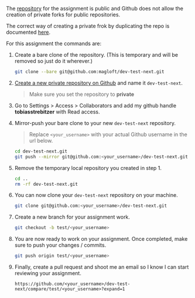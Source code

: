 The [repository](https://github.com/magloft/dev-test-next) for the assignment is public and Github does not allow the creation of private forks for public repositories.

The correct way of creating a private frok by duplicating the repo is documented [here](https://help.github.com/articles/duplicating-a-repository/).

For this assignment the commands are:

1. Create a bare clone of the repository.
    (This is temporary and will be removed so just do it wherever.)
    ```bash
    git clone --bare git@github.com:magloft/dev-test-next.git
    ```

2. [Create a new private repository on Github](https://help.github.com/articles/creating-a-new-repository/) and name it `dev-test-next`.
    > Make sure you set the repository to **private**

3. Go to Settings > Access > Collaborators and add my github handle **tobiasstrebitzer** with Read access.

4. Mirror-push your bare clone to your new `dev-test-next` repository.
    > Replace `<your_username>` with your actual Github username in the url below.

    ```bash
    cd dev-test-next.git
    git push --mirror git@github.com:<your_username>/dev-test-next.git
    ```

5. Remove the temporary local repository you created in step 1.
    ```bash
    cd ..
    rm -rf dev-test-next.git
    ```

6. You can now clone your `dev-test-next` repository on your machine.
    ```bash
    git clone git@github.com:<your_username>/dev-test-next.git
    ```
7. Create a new branch for your assignment work.
    ```bash
    git checkout -b test/<your_username>
    ```

8. You are now ready to work on your assignment. Once completed, make sure to push your changes / commits.
    ```bash
    git push origin test/<your_username>
    ```

9. Finally, create a pull request and shoot me an email so I know I can start reviewing your assignment.
    ```
    https://github.com/<your_username>/dev-test-next/compare/test/<your_username>?expand=1
    ```
